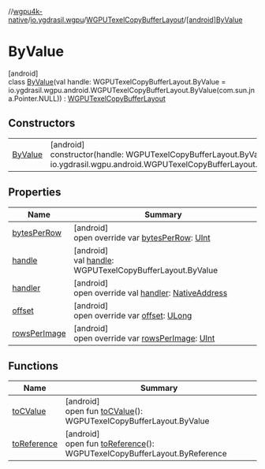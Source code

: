 //[wgpu4k-native](../../../../index.md)/[io.ygdrasil.wgpu](../../index.md)/[WGPUTexelCopyBufferLayout](../index.md)/[[android]ByValue](index.md)

# ByValue

[android]\
class [ByValue](index.md)(val handle: WGPUTexelCopyBufferLayout.ByValue = io.ygdrasil.wgpu.android.WGPUTexelCopyBufferLayout.ByValue(com.sun.jna.Pointer.NULL)) : [WGPUTexelCopyBufferLayout](../index.md)

## Constructors

| | |
|---|---|
| [ByValue](-by-value.md) | [android]<br>constructor(handle: WGPUTexelCopyBufferLayout.ByValue = io.ygdrasil.wgpu.android.WGPUTexelCopyBufferLayout.ByValue(com.sun.jna.Pointer.NULL)) |

## Properties

| Name | Summary |
|---|---|
| [bytesPerRow](bytes-per-row.md) | [android]<br>open override var [bytesPerRow](bytes-per-row.md): [UInt](https://kotlinlang.org/api/core/kotlin-stdlib/kotlin/-u-int/index.html) |
| [handle](handle.md) | [android]<br>val [handle](handle.md): WGPUTexelCopyBufferLayout.ByValue |
| [handler](handler.md) | [android]<br>open override val [handler](handler.md): [NativeAddress](../../../ffi/-native-address/index.md) |
| [offset](offset.md) | [android]<br>open override var [offset](offset.md): [ULong](https://kotlinlang.org/api/core/kotlin-stdlib/kotlin/-u-long/index.html) |
| [rowsPerImage](rows-per-image.md) | [android]<br>open override var [rowsPerImage](rows-per-image.md): [UInt](https://kotlinlang.org/api/core/kotlin-stdlib/kotlin/-u-int/index.html) |

## Functions

| Name | Summary |
|---|---|
| [toCValue](../[android]to-c-value.md) | [android]<br>open fun [toCValue](../[android]to-c-value.md)(): WGPUTexelCopyBufferLayout.ByValue |
| [toReference](../to-reference.md) | [android]<br>open fun [toReference](../to-reference.md)(): WGPUTexelCopyBufferLayout.ByReference |
